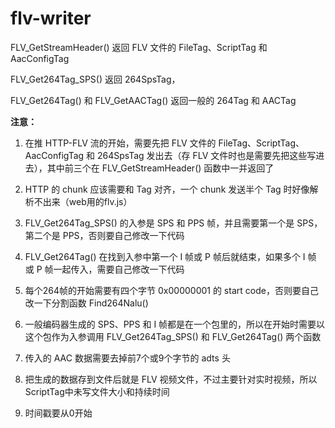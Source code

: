# flv-writer

FLV_GetStreamHeader() 返回 FLV 文件的 FileTag、ScriptTag 和 AacConfigTag

FLV_Get264Tag_SPS() 返回 264SpsTag，

FLV_Get264Tag() 和 FLV_GetAACTag() 返回一般的 264Tag 和 AACTag

 
**注意：**

 1. 在推 HTTP-FLV 流的开始，需要先把 FLV 文件的 FileTag、ScriptTag、AacConfigTag 和 264SpsTag 发出去（存 FLV 文件时也是需要先把这些写进去），其中前三个在 FLV_GetStreamHeader() 函数中一并返回了

 2. HTTP 的 chunk 应该需要和 Tag 对齐，一个 chunk 发送半个 Tag 时好像解析不出来（web用的flv.js）

 3. FLV_Get264Tag_SPS() 的入参是 SPS 和 PPS 帧，并且需要第一个是 SPS，第二个是 PPS，否则要自己修改一下代码

 4. FLV_Get264Tag() 在找到入参中第一个 I 帧或 P 帧后就结束，如果多个 I 帧 或 P 帧一起传入，需要自己修改一下代码

 5. 每个264帧的开始需要有四个字节 0x00000001 的 start code，否则要自己改一下分割函数 Find264Nalu()

 6. 一般编码器生成的 SPS、PPS 和 I 帧都是在一个包里的，所以在开始时需要以这个包作为入参调用 FLV_Get264Tag_SPS() 和 FLV_Get264Tag() 两个函数

 7. 传入的 AAC 数据需要去掉前7个或9个字节的 adts 头

 8. 把生成的数据存到文件后就是 FLV 视频文件，不过主要针对实时视频，所以ScriptTag中未写文件大小和持续时间

 9. 时间戳要从0开始
